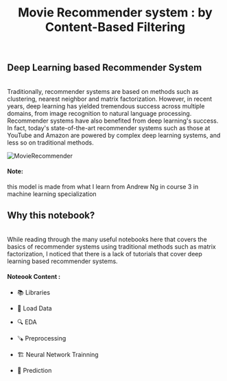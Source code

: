 <center> <h1> Movie Recommender system : by Content-Based Filtering</h1></center> </br>
<h2>Deep Learning based Recommender System</h2></br>
Traditionally, recommender systems are based on methods such as clustering, nearest neighbor and matrix factorization. However, in recent years, deep learning has yielded tremendous success across multiple domains, from image recognition to natural language processing. Recommender systems have also benefited from deep learning's success. In fact, today's state-of-the-art recommender systems such as those at YouTube and Amazon are powered by complex deep learning systems, and less so on traditional methods. </br>

![MovieRecommender](https://github.com/ahmed-kamal91/Content-based-filtering-MovieRecommender/assets/91970695/5b2e08eb-7983-4144-aa8f-d8173e3b2caa)</br>


#### Note:
this model is made from what I learn from Andrew Ng in course 3 in machine learning specialization</br>

<h2>Why this notebook?</h2></br>
While reading through the many useful notebooks here that covers the basics of recommender systems using traditional methods such as matrix factorization, I noticed that there is a lack of tutorials that cover deep learning based recommender systems.</br>

<h4>Noteook Content :</h4>

* 📚 Libraries

* 📕 Load Data

* 🔍 EDA

* 🪚 Preprocessing

* 🏗️ Neural Network Trainning

* 📏 Prediction

